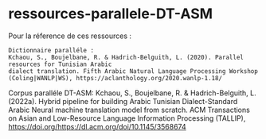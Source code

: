 # ressources-parallele-DT-ASM
Pour la réference de ces ressources :

    Dictionnaire paralléle : 
    Kchaou, S., Boujelbane, R. & Hadrich-Belguith, L. (2020). Parallel resources for Tunisian Arabic
    dialect translation. Fifth Arabic Natural Language Processing Workshop (Coling|WANLP|WS), https://aclanthology.org/2020.wanlp-1.18/
 
 Corpus paralléle DT-ASM: 
 Kchaou, S., Boujelbane, R. & Hadrich-Belguith, L. (2022a). Hybrid pipeline for building Arabic
Tunisian Dialect-Standard Arabic Neural machine translation model from scratch. ACM Transactions
on Asian and Low-Resource Language Information Processing (TALLIP), https://doi.org/https://dl.acm.org/doi/10.1145/3568674 
